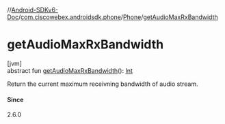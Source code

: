 //[Android-SDKv6-Doc](../../../index.md)/[com.ciscowebex.androidsdk.phone](../index.md)/[Phone](index.md)/[getAudioMaxRxBandwidth](get-audio-max-rx-bandwidth.md)

# getAudioMaxRxBandwidth

[jvm]\
abstract fun [getAudioMaxRxBandwidth](get-audio-max-rx-bandwidth.md)(): [Int](https://kotlinlang.org/api/latest/jvm/stdlib/kotlin/-int/index.html)

Return the current maximum receivning bandwidth of audio stream.

#### Since

2.6.0
